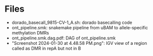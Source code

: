 # Files
- dorado_basecall_9815-CV-1_A.sh: dorado basecalling code
- ont_pipeline.smk: snakemake pipeline from uBAM to allele-specific methylation DMRs
- ont_pipeline.smk.dag.pdf: DAG of ont_pipeline.smk
- "Screenshot 2024-01-30 at 4.48.58 PM.png": IGV view of a region called as DMR in repA but not in B
